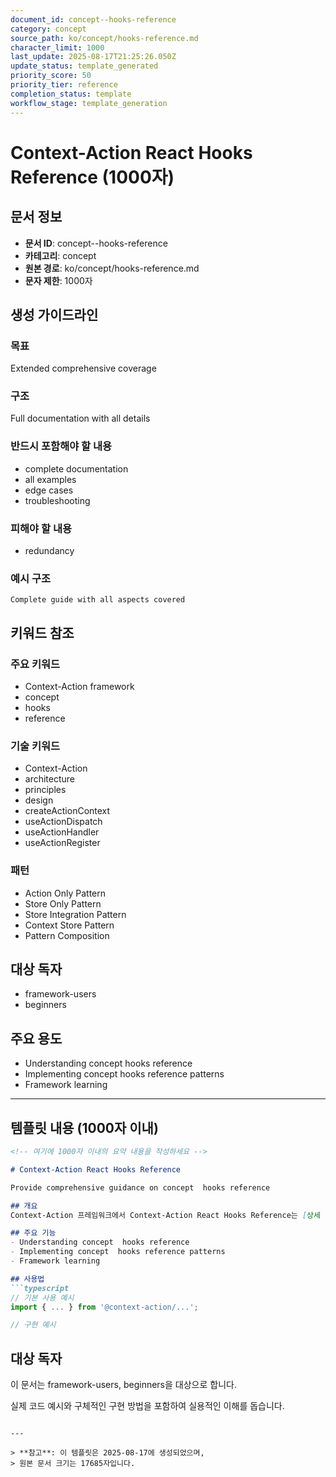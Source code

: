 ```yaml
---
document_id: concept--hooks-reference
category: concept
source_path: ko/concept/hooks-reference.md
character_limit: 1000
last_update: 2025-08-17T21:25:26.050Z
update_status: template_generated
priority_score: 50
priority_tier: reference
completion_status: template
workflow_stage: template_generation
---
```


# Context-Action React Hooks Reference (1000자)

## 문서 정보
- **문서 ID**: concept--hooks-reference
- **카테고리**: concept
- **원본 경로**: ko/concept/hooks-reference.md
- **문자 제한**: 1000자

## 생성 가이드라인

### 목표
Extended comprehensive coverage

### 구조
Full documentation with all details

### 반드시 포함해야 할 내용
- complete documentation
- all examples
- edge cases
- troubleshooting

### 피해야 할 내용  
- redundancy

### 예시 구조
```
Complete guide with all aspects covered
```

## 키워드 참조

### 주요 키워드
- Context-Action framework
- concept
- hooks
- reference

### 기술 키워드
- Context-Action
- architecture
- principles
- design
- createActionContext
- useActionDispatch
- useActionHandler
- useActionRegister

### 패턴
- Action Only Pattern
- Store Only Pattern
- Store Integration Pattern
- Context Store Pattern
- Pattern Composition

## 대상 독자
- framework-users
- beginners

## 주요 용도
- Understanding concept  hooks reference
- Implementing concept  hooks reference patterns
- Framework learning

---

## 템플릿 내용 (1000자 이내)

```markdown
<!-- 여기에 1000자 이내의 요약 내용을 작성하세요 -->

# Context-Action React Hooks Reference

Provide comprehensive guidance on concept  hooks reference

## 개요
Context-Action 프레임워크에서 Context-Action React Hooks Reference는 [상세 설명]의 역할을 담당합니다.

## 주요 기능
- Understanding concept  hooks reference
- Implementing concept  hooks reference patterns
- Framework learning

## 사용법
```typescript
// 기본 사용 예시
import { ... } from '@context-action/...';

// 구현 예시
```

## 대상 독자
이 문서는 framework-users, beginners을 대상으로 합니다.

실제 코드 예시와 구체적인 구현 방법을 포함하여 실용적인 이해를 돕습니다.
```

---

> **참고**: 이 템플릿은 2025-08-17에 생성되었으며, 
> 원본 문서 크기는 17685자입니다.
